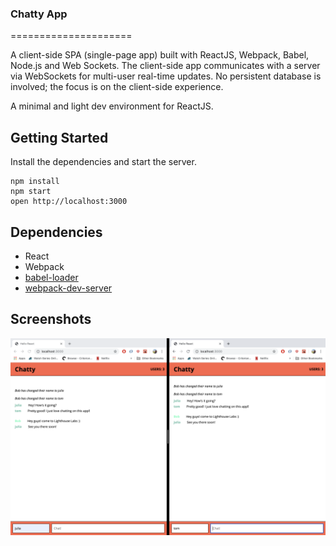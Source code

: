 ### Chatty App
=====================

A client-side SPA (single-page app) built with ReactJS, Webpack, Babel, Node.js and Web Sockets. The client-side app communicates with a server via WebSockets for multi-user real-time updates. No persistent database is involved; the focus is on the client-side experience.


A minimal and light dev environment for ReactJS.




## Getting Started

Install the dependencies and start the server.

```
npm install
npm start
open http://localhost:3000
```


## Dependencies

* React
* Webpack
* [babel-loader](https://github.com/babel/babel-loader)
* [webpack-dev-server](https://github.com/webpack/webpack-dev-server)


## Screenshots
![A nice chat](https://github.com/juliamoses/chattyApp/blob/master/docs/chattyApp.png)